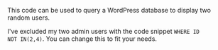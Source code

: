 This code can be used to query a WordPress database to display two random users. 

I've excluded my two admin users with the code snippet <code>WHERE ID NOT IN(2,4)</code>. You can change this to fit your needs.